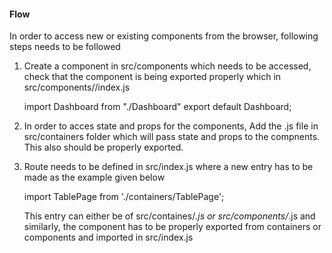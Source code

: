 #### Flow ####

In order to access new or existing components from the browser, following steps needs to be followed

1. Create a component in src/components which needs to be accessed, check that the component is being exported properly which in src/components/<ComponentName>/index.js
    
    import Dashboard from "./Dashboard"
    export default Dashboard;

2. In order to acces state and props for the components, Add the <filename>.js file in src/containers folder which will pass state and props to the compnents. This also should be properly exported.

3. Route needs to be defined in src/index.js where a new entry has to be made as the example given below

    import TablePage from './containers/TablePage';
    <HashRouter>
        <Switch>
            <Route exact path="/" component={App} />
            <Route exact path="/dashboard" component={App} />
            <Route path="/tablepage/:id" component={TablePage} />
        </Switch>
    </HashRouter>

    This entry can either be of src/containes/*.js or src/components/*.js and similarly, the component has to be properly exported from containers or components and imported in src/index.js  
 

